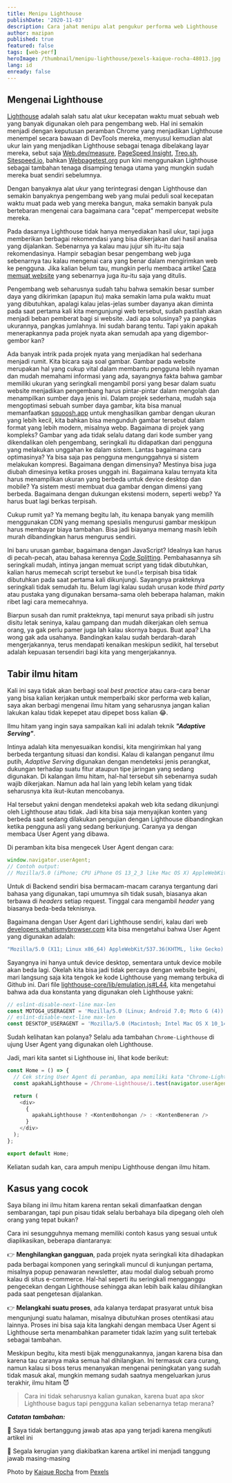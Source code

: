 ```yaml
---
title: Menipu Lighthouse
publishDate: '2020-11-03'
description: Cara jahat menipu alat pengukur performa web Lighthouse
author: mazipan
published: true
featured: false
tags: [web-perf]
heroImage: /thumbnail/menipu-lighthouse/pexels-kaique-rocha-48013.jpg
lang: id
enready: false
---
```


## Mengenai Lighthouse

[Lighthouse](https://github.com/GoogleChrome/lighthouse) adalah salah satu alat ukur kecepatan waktu muat sebuah web yang banyak digunakan oleh para pengembang web. Hal ini semakin menjadi dengan keputusan peramban Chrome yang menjadikan Lighthouse menempel secara bawaan di DevTools mereka, menyusul kemudian alat ukur lain yang menjadikan Lighthouse sebagai tenaga dibelakang layar mereka, sebut saja [Web.dev/measure](https://web.dev/measure/), [PageSpeed Insight](https://developers.google.com/speed/pagespeed/insights/), [Treo.sh](https://treo.sh/), [Sitespeed.io](https://www.sitespeed.io/), bahkan [Webpagetest.org](https://www.webpagetest.org/) pun kini menggunakan Lighthouse sebagai tambahan tenaga disamping tenaga utama yang mungkin sudah mereka buat sendiri sebelumnya.

Dengan banyaknya alat ukur yang terintegrasi dengan Lighthouse dan semakin banyaknya pengembang web yang mulai peduli soal kecepatan waktu muat pada web yang mereka bangun, maka semakin banyak pula bertebaran mengenai cara bagaimana cara "cepat" mempercepat website mereka.

Pada dasarnya Lighthouse tidak hanya menyediakan hasil ukur, tapi juga memberikan berbagai rekomendasi yang bisa dikerjakan dari hasil analisa yang dijalankan. Sebenarnya ya kalau mau jujur sih itu-itu saja rekomendasinya. Hampir sebagian besar pengembang web juga sebenarnya tau kalau mengenai cara yang benar dalam mengirimkan web ke pengguna. Jika kalian belum tau, mungkin perlu membaca artikel [Cara memuat website](/best-practice-loading-a-web) yang sebenarnya juga itu-itu saja yang ditulis.

Pengembang web seharusnya sudah tahu bahwa semakin besar sumber daya yang dikirimkan (apapun itu) maka semakin lama pula waktu muat yang dibutuhkan, apalagi kalau jelas-jelas sumber dayanya akan diminta pada saat pertama kali kita mengunjungi web tersebut, sudah pastilah akan menjadi beban pemberat bagi si website. Jadi apa solusinya? ya pangkas ukurannya, pangkas jumlahnya. Ini sudah barang tentu. Tapi yakin apakah menerapkannya pada projek nyata akan semudah apa yang digembor-gembor kan?

Ada banyak intrik pada projek nyata yang menjadikan hal sederhana menjadi rumit. Kita bicara saja soal gambar. Gambar pada website merupakan hal yang cukup vital dalam membantu pengguna lebih nyaman dan mudah memahami informasi yang ada, sayangnya fakta bahwa gambar memiliki ukuran yang seringkali mengambil porsi yang besar dalam suatu website menjadikan pengembang harus pintar-pintar dalam mengolah dan menampilkan sumber daya jenis ini. Dalam projek sederhana, mudah saja mengoptimasi sebuah sumber daya gambar, kita bisa manual memanfaatkan [squoosh.app](https://squoosh.app/) untuk menghasilkan gambar dengan ukuran yang lebih kecil, kita bahkan bisa mengunduh gambar tersebut dalam format yang lebih modern, misalnya webp. Bagaimana di projek yang kompleks? Gambar yang ada tidak selalu datang dari kode sumber yang dikendalikan oleh pengembang, seringkali itu didapatkan dari pengguna yang melakukan unggahan ke dalam sistem. Lantas bagaimana cara optimasinya? Ya bisa saja pas pengguna mengunggahnya si sistem melakukan kompresi. Bagaimana dengan dimensinya? Mestinya bisa juga diubah dimesinya ketika proses unggah ini. Bagaimana kalau ternyata kita harus menampilkan ukuran yang berbeda untuk device desktop dan mobile? Ya sistem mesti membuat dua gambar dengan dimensi yang berbeda. Bagaimana dengan dukungan ekstensi modern, seperti webp? Ya harus buat lagi berkas terpisah.

Cukup rumit ya? Ya memang begitu lah, itu kenapa banyak yang memilih menggunakan CDN yang memang spesialis mengurusi gambar meskipun harus membayar biaya tambahan. Bisa jadi biayanya memang masih lebih murah dibandingkan harus mengurus sendiri.

Ini baru urusan gambar, bagaimana dengan JavaScript? Idealnya kan harus di pecah-pecah, atau bahasa kerennya [Code Splitting](/kesalahpahaman-mengenai-code-splitting). Pembahasannya sih seringkali mudah, intinya jangan memuat script yang tidak dibutuhkan, kalian harus memecah script tersebut ke `bundle` terpisah bisa tidak dibutuhkan pada saat pertama kali dikunjungi. Sayangnya prakteknya seringkali tidak semudah itu. Belum lagi kalau sudah urusan kode _third party_ atau pustaka yang digunakan bersama-sama oleh beberapa halaman, makin ribet lagi cara memecahnya.

Biarpun susah dan rumit prakteknya, tapi menurut saya pribadi sih justru disitu letak seninya, kalau gampang dan mudah dikerjakan oleh semua orang, ya gak perlu pamer juga lah kalau skornya bagus. Buat apa? Lha wong gak ada usahanya. Bandingkan kalau sudah berdarah-darah mengerjakannya, terus mendapati kenaikan meskipun sedikit, hal tersebut adalah kepuasan tersendiri bagi kita yang mengerjakannya.

## Tabir ilmu hitam

Kali ini saya tidak akan berbagi soal _best practice_ atau cara-cara benar yang bisa kalian kerjakan untuk memperbaiki skor performa web kalian, saya akan berbagi mengenai ilmu hitam yang seharusnya jangan kalian lakukan kalau tidak kepepet atau dipepet boss kalian 😂.

Ilmu hitam yang ingin saya sampaikan kali ini adalah teknik **_"Adaptive Serving"_**.

Intinya adalah kita menyesuaikan kondisi, kita mengirimkan hal yang berbeda tergantung situasi dan kondisi. Kalau di kalangan penganut ilmu putih, _Adaptive Serving_ digunakan dengan mendeteksi jenis perangkat, dukungan terhadap suatu fitur ataupun tipe jaringan yang sedang digunakan. Di kalangan ilmu hitam, hal-hal tersebut sih sebenarnya sudah wajib dikerjakan. Namun ada hal lain yang lebih kelam yang tidak seharusnya kita ikut-ikutan mencobanya.

Hal tersebut yakni dengan mendeteksi apakah web kita sedang dikunjungi oleh Lighthouse atau tidak. Jadi kita bisa saja menyajikan konten yang berbeda saat sedang dilakukan pengujian dengan Lighthouse dibandingkan ketika pengguna asli yang sedang berkunjung. Caranya ya dengan membaca User Agent yang dibawa.

Di peramban kita bisa mengecek User Agent dengan cara:

```js
window.navigator.userAgent;
// Contoh output:
// Mozilla/5.0 (iPhone; CPU iPhone OS 13_2_3 like Mac OS X) AppleWebKit/605.1.15 (KHTML, like Gecko) Version/13.0.3 Mobile/15E148 Safari/604.1
```

Untuk di Backend sendiri bisa bermacam-macam caranya tergantung dari bahasa yang digunakan, tapi umumnya sih tidak susah, biasanya akan terbawa di _headers_ setiap request. Tinggal cara mengambil _header_ yang biasanya beda-beda teknisnya.

Bagaimana dengan User Agent dari Lighthouse sendiri, kalau dari web [developers.whatismybrowser.com](https://developers.whatismybrowser.com/useragents/parse/682595-google-lighthouse) kita bisa mengetahui bahwa User Agent yang digunakan adalah:

```js
"Mozilla/5.0 (X11; Linux x86_64) AppleWebKit/537.36(KHTML, like Gecko) Chrome/61.0.3116.0 Safari/537.36 Chrome-Lighthouse"
```

Sayangnya ini hanya untuk device desktop, sementara untuk device mobile akan beda lagi. Okelah kita bisa jadi tidak percaya dengan website begini, mari langsung saja kita tengok ke kode Lighthouse yang memang terbuka di Github ini. Dari file [lighthouse-core/lib/emulation.js#L44](https://github.com/GoogleChrome/lighthouse/blob/master/lighthouse-core/lib/emulation.js#L44), kita mengetahui bahwa ada dua konstanta yang digunakan oleh Lighthouse yakni:

```js
// eslint-disable-next-line max-len
const MOTOG4_USERAGENT = 'Mozilla/5.0 (Linux; Android 7.0; Moto G (4)) AppleWebKit/537.36 (KHTML, like Gecko) Chrome/84.0.4143.7 Mobile Safari/537.36 Chrome-Lighthouse';
// eslint-disable-next-line max-len
const DESKTOP_USERAGENT = 'Mozilla/5.0 (Macintosh; Intel Mac OS X 10_14_6) AppleWebKit/537.36 (KHTML, like Gecko) Chrome/84.0.4143.7 Safari/537.36 Chrome-Lighthouse';
```

Sudah kelihatan kan polanya? Selalu ada tambahan `Chrome-Lighthouse` di ujung User Agent yang digunakan oleh Lighthouse.

Jadi, mari kita santet si Lighthouse ini, lihat kode berikut:

```js
const Home = () => {
  // Cek string User Agent di peramban, apa memiliki kata "Chrome-Lighthouse" atau tidak
  const apakahLighthouse = /Chrome-Lighthouse/i.test(navigator.userAgent);

  return (
    <div>
      {
        apakahLighthouse ? <KontenBohongan /> : <KontenBeneran />
      }
    </div>
  );
};

export default Home;
```

Keliatan sudah kan, cara ampuh menipu Lighthouse dengan ilmu hitam.

## Kasus yang cocok

Saya bilang ini ilmu hitam karena rentan sekali dimanfaatkan dengan sembarangan, tapi pun pisau tidak selalu berbahaya bila dipegang oleh oleh orang yang tepat bukan?

Cara ini sesungguhnya memang memiliki contoh kasus yang sesuai untuk diaplikasikan, beberapa diantaranya:

👉  **Menghilangkan gangguan**, pada projek nyata seringkali kita dihadapkan pada berbagai komponen yang seringkali muncul di kunjungan pertama, misalnya popup penawaran newsletter, atau modal dialog sebuah promo kalau di situs e-commerce.
Hal-hal seperti itu seringkali mengganggu pengecekan dengan Lighthouse sehingga akan lebih baik kalau dihilangkan pada saat pengetesan dijalankan.

👉  **Melangkahi suatu proses**, ada kalanya terdapat prasyarat untuk bisa mengunjungi suatu halaman, misalnya dibutuhkan proses otentikasi atau lainnya.
Proses ini bisa saja kita langkahi dengan membaca User Agent si Lighthouse serta menambahkan parameter tidak lazim yang sulit tertebak sebagai tambahan.

Meskipun begitu, kita mesti bijak menggunakannya, jangan karena bisa dan karena tau caranya maka semua hal dihilangkan.
Ini termasuk cara curang, namun kalau si boss terus menanyakan mengenai peningkatan yang sudah tidak masuk akal, mungkin memang sudah saatnya mengeluarkan jurus terakhir, ilmu hitam 😈

> Cara ini tidak seharusnya kalian gunakan, karena buat apa skor Lighthouse bagus tapi pengguna kalian sebenarnya tetap merana?

**_Catatan tambahan:_**

🏃  Saya tidak bertanggung jawab atas apa yang terjadi karena mengikuti artikel ini

🤸  Segala kerugian yang diakibatkan karena artikel ini menjadi tanggung jawab masing-masing

Photo by [Kaique Rocha](https://www.pexels.com/@kaiquestr?utm_content=attributionCopyText&utm_medium=referral&utm_source=pexels) from [Pexels](https://www.pexels.com/photo/people-canon-anonymous-levitate-48013/?utm_content=attributionCopyText&utm_medium=referral&utm_source=pexels)

